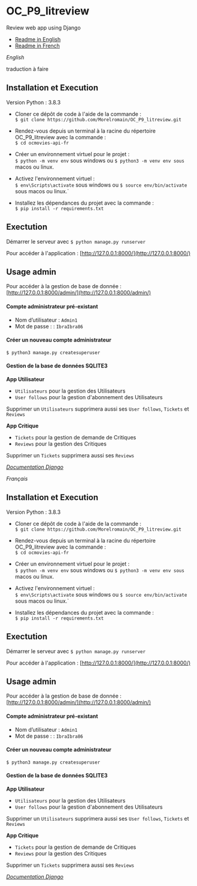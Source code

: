 # OC_P9_litreview
Review web app using Django

* [Readme in English](#english)  
* [Readme in French](#français)  

*English*

traduction à faire

## Installation et Execution

Version Python : 3.8.3  

- Cloner ce dépôt de code à l'aide de la commande :  
`$ git clone https://github.com/Morelromain/OC_P9_litreview.git`

- Rendez-vous depuis un terminal à la racine du répertoire OC_P9_litreview avec la commande :  
`$ cd ocmovies-api-fr`

- Créer un environnement virtuel pour le projet :  
`$ python -m venv env` sous windows ou `$ python3 -m venv env sous` macos ou linux.

- Activez l'environnement virtuel :  
`$ env\Scripts\activate` sous windows ou `$ source env/bin/activate` sous macos ou linux.`

- Installez les dépendances du projet avec la commande :  
`$ pip install -r requirements.txt`

## Exectution

Démarrer le serveur avec `$ python manage.py runserver`

Pour accéder à l'application : [http://127.0.0.1:8000/](http://127.0.0.1:8000/)

## Usage admin

Pour accéder à la gestion de base de donnée : [http://127.0.0.1:8000/admin/](http://127.0.0.1:8000/admin/)

#### Compte administrateur pré-existant
- Nom d’utilisateur : `Admin1`
- Mot de passe : : `IbraIbra86`

#### Créer un nouveau compte administrateur

`$ python3 manage.py createsuperuser`

#### Gestion de la base de données SQLITE3

__App Utilisateur__  

- `Utilisateurs` pour la gestion des Utilisateurs
- `User follows` pour la gestion d'abonnement des Utilisateurs

Supprimer un `Utilisateurs` supprimera aussi ses `User follows`, `Tickets` et `Reviews`

__App Critique__  

- `Tickets` pour la gestion de demande de Critiques
- `Reviews` pour la gestion des Critiques

Supprimer un `Tickets` supprimera aussi ses `Reviews`

*[Documentation Django](https://docs.djangoproject.com/fr/3.1/)*

*Français*

## Installation et Execution

Version Python : 3.8.3  

- Cloner ce dépôt de code à l'aide de la commande :  
`$ git clone https://github.com/Morelromain/OC_P9_litreview.git`

- Rendez-vous depuis un terminal à la racine du répertoire OC_P9_litreview avec la commande :  
`$ cd ocmovies-api-fr`

- Créer un environnement virtuel pour le projet :  
`$ python -m venv env` sous windows ou `$ python3 -m venv env sous` macos ou linux.

- Activez l'environnement virtuel :  
`$ env\Scripts\activate` sous windows ou `$ source env/bin/activate` sous macos ou linux.`

- Installez les dépendances du projet avec la commande :  
`$ pip install -r requirements.txt`

## Exectution

Démarrer le serveur avec `$ python manage.py runserver`

Pour accéder à l'application : [http://127.0.0.1:8000/](http://127.0.0.1:8000/)

## Usage admin

Pour accéder à la gestion de base de donnée : [http://127.0.0.1:8000/admin/](http://127.0.0.1:8000/admin/)

#### Compte administrateur pré-existant
- Nom d’utilisateur : `Admin1`
- Mot de passe : : `IbraIbra86`

#### Créer un nouveau compte administrateur

`$ python3 manage.py createsuperuser`

#### Gestion de la base de données SQLITE3

__App Utilisateur__  

- `Utilisateurs` pour la gestion des Utilisateurs
- `User follows` pour la gestion d'abonnement des Utilisateurs

Supprimer un `Utilisateurs` supprimera aussi ses `User follows`, `Tickets` et `Reviews`

__App Critique__  

- `Tickets` pour la gestion de demande de Critiques
- `Reviews` pour la gestion des Critiques

Supprimer un `Tickets` supprimera aussi ses `Reviews`

*[Documentation Django](https://docs.djangoproject.com/fr/3.1/)*